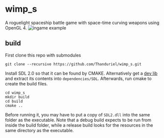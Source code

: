 # wimp_s
A roguelight spaceship battle game with space-time curving weapons using OpenGL 4.
![ingame example](https://user-images.githubusercontent.com/5833421/31316630-4de61c48-ac31-11e7-93b8-cc1e309d95d6.png)
## build
First clone this repo with submodules

	git clone --recursive https://github.com/Thanduriel/wimp_s.git

Install SDL 2.0 so that it can be found by CMAKE. Alternatively
 get a [dev lib](https://www.libsdl.org/download-2.0.php) and extract its contents into `dependencies/SDL`.
Afterwards, run cmake to create the build files.

	cd wimp_s
	mkdir build
	cd build
	cmake ..

Before running it, you may have to put a copy of `SDL2.dll` into the same folder as the executable.
Note that a debug build expects to be run from inside the build folder, while a release build looks for the resources in the same directory as the executable.